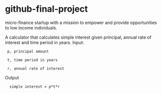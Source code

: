 # github-final-project
micro-finance startup with a mission to empower and provide opportunities to low income individuals. 



A calculator that calculates simple interest given principal, annual rate of interest and time period in years.
Input:

     p, principal amount
   
     t, time period in years
   
     r, annual rate of interest

Output

      simple interest = p*t*r
